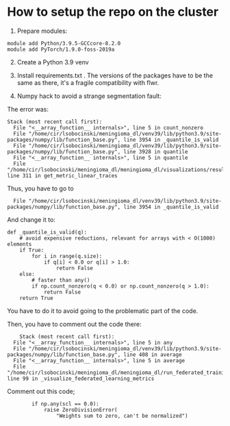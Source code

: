 # How to setup the repo on the cluster

1. Prepare modules:

```
module add Python/3.9.5-GCCcore-8.2.0
module add PyTorch/1.9.0-foss-2019a
```

2. Create a Python 3.9 venv

3. Install requirements.txt . 
The versions of the packages have to be the same as there, it's a fragile compatibility with flwr.

4. Numpy hack to avoid a strange segmentation fault:

The error was:
```
Stack (most recent call first):
  File "<__array_function__ internals>", line 5 in count_nonzero
  File "/home/cir/lsobocinski/meningioma_dl/venv39/lib/python3.9/site-packages/numpy/lib/function_base.py", line 3954 in _quantile_is_valid
  File "/home/cir/lsobocinski/meningioma_dl/venv39/lib/python3.9/site-packages/numpy/lib/function_base.py", line 3928 in quantile
  File "<__array_function__ internals>", line 5 in quantile
  File "/home/cir/lsobocinski/meningioma_dl/meningioma_dl/visualizations/results_visualizations.py", line 311 in get_metric_linear_traces
```

Thus, you have to go to 
```
  File "/home/cir/lsobocinski/meningioma_dl/venv39/lib/python3.9/site-packages/numpy/lib/function_base.py", line 3954 in _quantile_is_valid
```

And change it to:

```
def _quantile_is_valid(q):
    # avoid expensive reductions, relevant for arrays with < O(1000) elements
    if True:
        for i in range(q.size):
            if q[i] < 0.0 or q[i] > 1.0:
                return False
    else:
        # faster than any()
        if np.count_nonzero(q < 0.0) or np.count_nonzero(q > 1.0):
            return False
    return True
```

You have to do it to avoid going to the problematic part of the code.

Then, you have to comment out the code there:

```
	Stack (most recent call first):
  File "<__array_function__ internals>", line 5 in any
  File "/home/cir/lsobocinski/meningioma_dl/venv39/lib/python3.9/site-packages/numpy/lib/function_base.py", line 408 in average
  File "<__array_function__ internals>", line 5 in average
  File "/home/cir/lsobocinski/meningioma_dl/meningioma_dl/run_federated_training.py", line 99 in _visualize_federated_learning_metrics
```
Comment out this code;

```
        if np.any(scl == 0.0):
            raise ZeroDivisionError(
                "Weights sum to zero, can't be normalized")
```